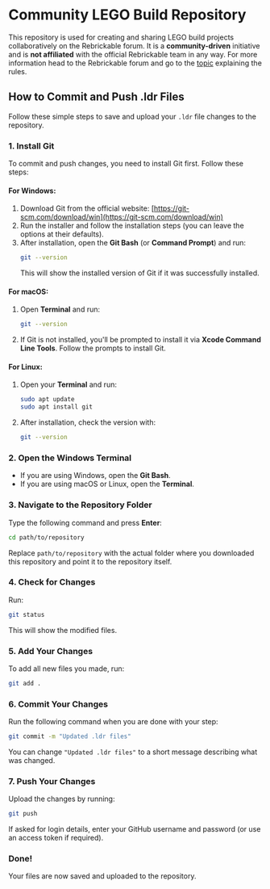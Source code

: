 # Community LEGO Build Repository

This repository is used for creating and sharing LEGO build projects collaboratively on the Rebrickable forum. It is a **community-driven** initiative and is **not affiliated** with the official Rebrickable team in any way. For more information head to the Rebrickable forum and go to the [topic](https://forum.rebrickable.com/t/building-together/58702) explaining the rules.

## How to Commit and Push .ldr Files

Follow these simple steps to save and upload your `.ldr` file changes to the repository.

### 1. Install Git
To commit and push changes, you need to install Git first. Follow these steps:

#### For Windows:
1. Download Git from the official website: [https://git-scm.com/download/win](https://git-scm.com/download/win)
2. Run the installer and follow the installation steps (you can leave the options at their defaults).
3. After installation, open the **Git Bash** (or **Command Prompt**) and run:
   ```sh
   git --version
   ```
   This will show the installed version of Git if it was successfully installed.

#### For macOS:
1. Open **Terminal** and run:
   ```sh
   git --version
   ```
2. If Git is not installed, you'll be prompted to install it via **Xcode Command Line Tools**. Follow the prompts to install Git.

#### For Linux:
1. Open your **Terminal** and run:
   ```sh
   sudo apt update
   sudo apt install git
   ```
2. After installation, check the version with:
   ```sh
   git --version
   ```

### 2. Open the Windows Terminal
- If you are using Windows, open the **Git Bash**.
- If you are using macOS or Linux, open the **Terminal**.

### 3. Navigate to the Repository Folder
Type the following command and press **Enter**:
```sh
cd path/to/repository
```
Replace `path/to/repository` with the actual folder where you downloaded this repository and point it to the repository itself.

### 4. Check for Changes
Run:
```sh
git status
```
This will show the modified files.

### 5. Add Your Changes
To add all new files you made, run:
```sh
git add .
```

### 6. Commit Your Changes
Run the following command when you are done with your step:
```sh
git commit -m "Updated .ldr files"
```
You can change `"Updated .ldr files"` to a short message describing what was changed.

### 7. Push Your Changes
Upload the changes by running:
```sh
git push
```
If asked for login details, enter your GitHub username and password (or use an access token if required).

### Done!
Your files are now saved and uploaded to the repository.
